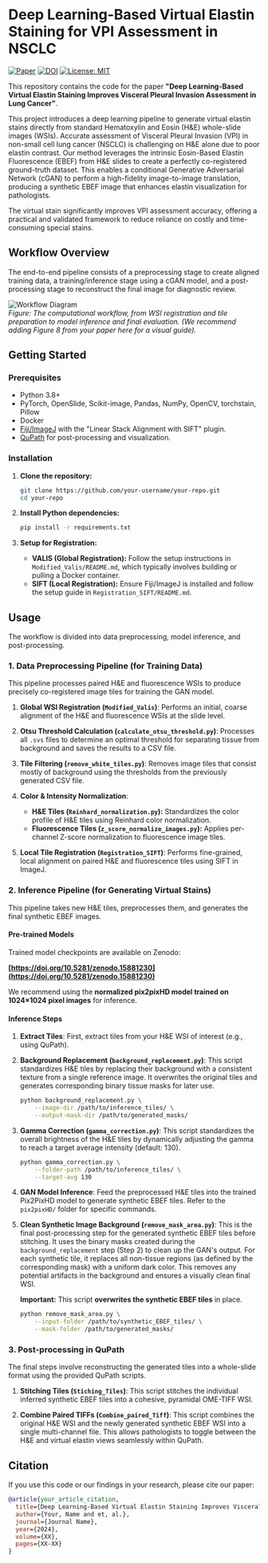 # Deep Learning-Based Virtual Elastin Staining for VPI Assessment in NSCLC

[![Paper](https://img.shields.io/badge/paper-Scientific%20Publication-blue)](https://link-to-your-paper.com) <!---TODO: Add link to your published paper--->
[![DOI](https://zenodo.org/badge/DOI/10.5281/zenodo.15881230.svg)](https://doi.org/10.5281/zenodo.15881230)
[![License: MIT](https://img.shields.io/badge/License-MIT-yellow.svg)](https://opensource.org/licenses/MIT)

This repository contains the code for the paper **"Deep Learning-Based Virtual Elastin Staining Improves Visceral Pleural Invasion Assessment in Lung Cancer"**.

This project introduces a deep learning pipeline to generate virtual elastin stains directly from standard Hematoxylin and Eosin (H&E) whole-slide images (WSIs). Accurate assessment of Visceral Pleural Invasion (VPI) in non-small cell lung cancer (NSCLC) is challenging on H&E alone due to poor elastin contrast. Our method leverages the intrinsic Eosin-Based Elastin Fluorescence (EBEF) from H&E slides to create a perfectly co-registered ground-truth dataset. This enables a conditional Generative Adversarial Network (cGAN) to perform a high-fidelity image-to-image translation, producing a synthetic EBEF image that enhances elastin visualization for pathologists.

The virtual stain significantly improves VPI assessment accuracy, offering a practical and validated framework to reduce reliance on costly and time-consuming special stains.

## Workflow Overview

The end-to-end pipeline consists of a preprocessing stage to create aligned training data, a training/inference stage using a cGAN model, and a post-processing stage to reconstruct the final image for diagnostic review.

![Workflow Diagram](https://raw.githubusercontent.com/your-username/your-repo/main/path/to/figure8.png)  
*Figure: The computational workflow, from WSI registration and tile preparation to model inference and final evaluation. (We recommend adding Figure 8 from your paper here for a visual guide).*

## Getting Started

### Prerequisites
*   Python 3.8+
*   PyTorch, OpenSlide, Scikit-image, Pandas, NumPy, OpenCV, torchstain, Pillow
*   Docker
*   [Fiji/ImageJ](https://imagej.net/software/fiji/) with the "Linear Stack Alignment with SIFT" plugin.
*   [QuPath](https://qupath.github.io/) for post-processing and visualization.

### Installation

1.  **Clone the repository:**
    ```bash
    git clone https://github.com/your-username/your-repo.git
    cd your-repo
    ```

2.  **Install Python dependencies:**
    ```bash
    pip install -r requirements.txt
    ```

3.  **Setup for Registration:**
    *   **VALIS (Global Registration):** Follow the setup instructions in `Modified_Valis/README.md`, which typically involves building or pulling a Docker container.
    *   **SIFT (Local Registration):** Ensure Fiji/ImageJ is installed and follow the setup guide in `Registration_SIFT/README.md`.

## Usage

The workflow is divided into data preprocessing, model inference, and post-processing.

### 1. Data Preprocessing Pipeline (for Training Data)

This pipeline processes paired H&E and fluorescence WSIs to produce precisely co-registered image tiles for training the GAN model.

1.  **Global WSI Registration (`Modified_Valis`)**:
    Performs an initial, coarse alignment of the H&E and fluorescence WSIs at the slide level.

2.  **Otsu Threshold Calculation (`calculate_otsu_threshold.py`)**:
    Processes all `.svs` files to determine an optimal threshold for separating tissue from background and saves the results to a CSV file.

3.  **Tile Filtering (`remove_white_tiles.py`)**:
    Removes image tiles that consist mostly of background using the thresholds from the previously generated CSV file.

4.  **Color & Intensity Normalization**:
    *   **H&E Tiles (`Reinhard_normalization.py`):** Standardizes the color profile of H&E tiles using Reinhard color normalization.
    *   **Fluorescence Tiles (`z_score_normalize_images.py`):** Applies per-channel Z-score normalization to fluorescence image tiles.

5.  **Local Tile Registration (`Registration_SIFT`)**:
    Performs fine-grained, local alignment on paired H&E and fluorescence tiles using SIFT in ImageJ.

### 2. Inference Pipeline (for Generating Virtual Stains)

This pipeline takes new H&E tiles, preprocesses them, and generates the final synthetic EBEF images.

#### Pre-trained Models
Trained model checkpoints are available on Zenodo:

**[https://doi.org/10.5281/zenodo.15881230](https://doi.org/10.5281/zenodo.15881230)**

We recommend using the **normalized pix2pixHD model trained on 1024×1024 pixel images** for inference.

#### Inference Steps
1.  **Extract Tiles**: First, extract tiles from your H&E WSI of interest (e.g., using QuPath).

2.  **Background Replacement (`background_replacement.py`)**:
    This script standardizes H&E tiles by replacing their background with a consistent texture from a single reference image. It overwrites the original tiles and generates corresponding binary tissue masks for later use.
    ```bash
    python background_replacement.py \
        --image-dir /path/to/inference_tiles/ \
        --output-mask-dir /path/to/generated_masks/
    ```

3.  **Gamma Correction (`gamma_correction.py`)**:
    This script standardizes the overall brightness of the H&E tiles by dynamically adjusting the gamma to reach a target average intensity (default: 130).
    ```bash
    python gamma_correction.py \
        --folder-path /path/to/inference_tiles/ \
        --target-avg 130
    ```

4.  **GAN Model Inference**:
    Feed the preprocessed H&E tiles into the trained Pix2PixHD model to generate synthetic EBEF tiles. Refer to the `pix2pixHD/` folder for specific commands.

5.  **Clean Synthetic Image Background (`remove_mask_area.py`)**:
    This is the final post-processing step for the generated synthetic EBEF tiles before stitching. It uses the binary masks created during the `background_replacement` step (Step 2) to clean up the GAN's output. For each synthetic tile, it replaces all non-tissue regions (as defined by the corresponding mask) with a uniform dark color. This removes any potential artifacts in the background and ensures a visually clean final WSI.

    **Important:** This script **overwrites the synthetic EBEF tiles** in place.

    ```bash
    python remove_mask_area.py \
        --input-folder /path/to/synthetic_EBEF_tiles/ \
        --mask-folder /path/to/generated_masks/
    ```

### 3. Post-processing in QuPath

The final steps involve reconstructing the generated tiles into a whole-slide format using the provided QuPath scripts.

1.  **Stitching Tiles (`Stiching_Tiles`)**:
    This script stitches the individual inferred synthetic EBEF tiles into a cohesive, pyramidal OME-TIFF WSI.

2.  **Combine Paired TIFFs (`Combine_paired_Tiff`)**:
    This script combines the original H&E WSI and the newly generated synthetic EBEF WSI into a single multi-channel file. This allows pathologists to toggle between the H&E and virtual elastin views seamlessly within QuPath.

## Citation

If you use this code or our findings in your research, please cite our paper:

```bibtex
@article{your_article_citation,
  title={Deep Learning-Based Virtual Elastin Staining Improves Visceral Pleural Invasion Assessment in Lung Cancer},
  author={Your, Name and et, al.},
  journal={Journal Name},
  year={2024},
  volume={XX},
  pages={XX-XX}
}
